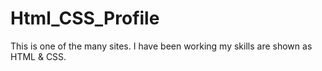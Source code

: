 # Html_CSS_Profile
This is one of the many sites. I have been working my skills are shown as HTML &amp; CSS.
